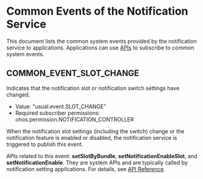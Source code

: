 # Common Events of the Notification Service
This document lists the common system events provided by the notification service to applications. Applications can use [APIs](../js-apis-commonEventManager.md) to subscribe to common system events.

## COMMON_EVENT_SLOT_CHANGE
Indicates that the notification slot or notification switch settings have changed.

- Value: "usual.event.SLOT_CHANGE"
- Required subscriber permissions: ohos.permission.NOTIFICATION_CONTROLLER

When the notification slot settings (including the switch) change or the notification feature is enabled or disabled, the notification service is triggered to publish this event.

APIs related to this event: **setSlotByBundle**, **setNotificationEnableSlot**, and **setNotificationEnable**. They are system APIs and are typically called by notification setting applications. For details, see [API Reference](../js-apis-notificationManager.md).
